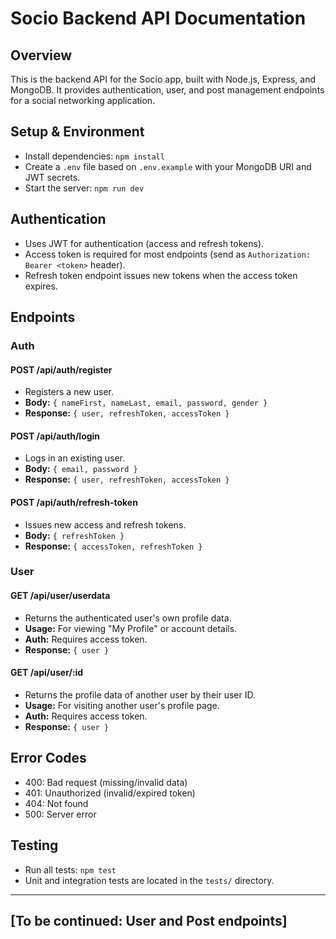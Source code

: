 # Socio Backend API Documentation

## Overview
This is the backend API for the Socio app, built with Node.js, Express, and MongoDB. It provides authentication, user, and post management endpoints for a social networking application.

## Setup & Environment
- Install dependencies: `npm install`
- Create a `.env` file based on `.env.example` with your MongoDB URI and JWT secrets.
- Start the server: `npm run dev`

## Authentication
- Uses JWT for authentication (access and refresh tokens).
- Access token is required for most endpoints (send as `Authorization: Bearer <token>` header).
- Refresh token endpoint issues new tokens when the access token expires.

## Endpoints

### Auth
#### POST /api/auth/register
- Registers a new user.
- **Body:** `{ nameFirst, nameLast, email, password, gender }`
- **Response:** `{ user, refreshToken, accessToken }`

#### POST /api/auth/login
- Logs in an existing user.
- **Body:** `{ email, password }`
- **Response:** `{ user, refreshToken, accessToken }`

#### POST /api/auth/refresh-token
- Issues new access and refresh tokens.
- **Body:** `{ refreshToken }`
- **Response:** `{ accessToken, refreshToken }`

### User
#### GET /api/user/userdata
- Returns the authenticated user's own profile data.
- **Usage:** For viewing "My Profile" or account details.
- **Auth:** Requires access token.
- **Response:** `{ user }`

#### GET /api/user/:id
- Returns the profile data of another user by their user ID.
- **Usage:** For visiting another user's profile page.
- **Auth:** Requires access token.
- **Response:** `{ user }`

## Error Codes
- 400: Bad request (missing/invalid data)
- 401: Unauthorized (invalid/expired token)
- 404: Not found
- 500: Server error

## Testing
- Run all tests: `npm test`
- Unit and integration tests are located in the `tests/` directory.

---

## [To be continued: User and Post endpoints] 
